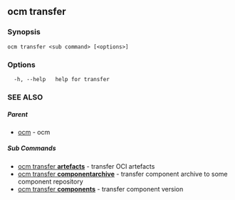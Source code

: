 ## ocm transfer



### Synopsis

```
ocm transfer <sub command> [<options>]
```

### Options

```
  -h, --help   help for transfer
```

### SEE ALSO

##### Parent

* [ocm](ocm.md)	 - ocm


##### Sub Commands

* [ocm transfer <b>artefacts</b>](ocm_transfer_artefacts.md)	 - transfer OCI artefacts
* [ocm transfer <b>componentarchive</b>](ocm_transfer_componentarchive.md)	 - transfer component archive to some component repository
* [ocm transfer <b>components</b>](ocm_transfer_components.md)	 - transfer component version

